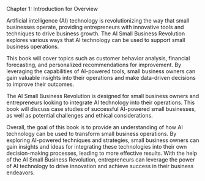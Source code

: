 Chapter 1: Introduction for Overview

Artificial intelligence (AI) technology is revolutionizing the way that small businesses operate, providing entrepreneurs with innovative tools and techniques to drive business growth. The AI Small Business Revolution explores various ways that AI technology can be used to support small business operations.

This book will cover topics such as customer behavior analysis, financial forecasting, and personalized recommendations for improvement. By leveraging the capabilities of AI-powered tools, small business owners can gain valuable insights into their operations and make data-driven decisions to improve their outcomes.

The AI Small Business Revolution is designed for small business owners and entrepreneurs looking to integrate AI technology into their operations. This book will discuss case studies of successful AI-powered small businesses, as well as potential challenges and ethical considerations.

Overall, the goal of this book is to provide an understanding of how AI technology can be used to transform small business operations. By exploring AI-powered techniques and strategies, small business owners can gain insights and ideas for integrating these technologies into their own decision-making processes, leading to more effective results. With the help of the AI Small Business Revolution, entrepreneurs can leverage the power of AI technology to drive innovation and achieve success in their business endeavors.
